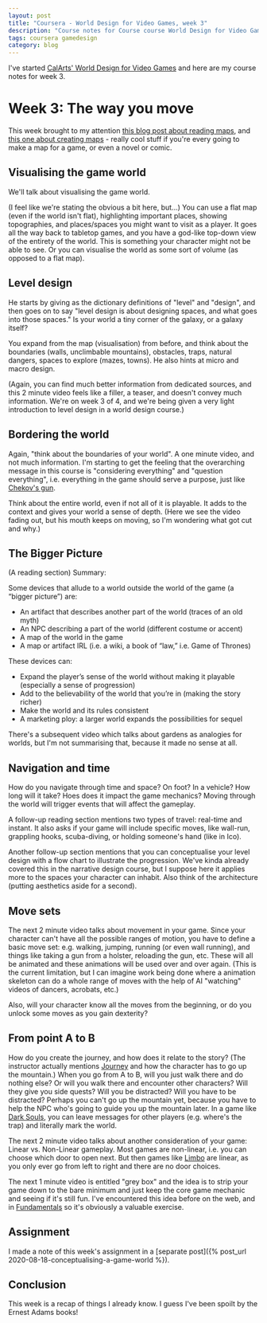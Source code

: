 ```yaml
---
layout: post
title: "Coursera - World Design for Video Games, week 3"
description: "Course notes for Course course World Design for Video Games, week 3"
tags: coursera gamedesign
category: blog
---
```


I've started [CalArts' World Design for Video Games](https://www.coursera.org/learn/video-game-world) and here are my course notes for week 3.

# Week 3: The way you move

This week brought to my attention [this blog post about reading maps](http://www.nicholastam.ca/2011/04/18/here-be-cartographers-reading-the-fantasy-map/), and [this one about creating maps](http://www.fantasticmaps.com/) - really cool stuff if you're every going to make a map for a game, or even a novel or comic.


## Visualising the game world

We'll talk about visualising the game world.

(I feel like we're stating the obvious a bit here, but...) You can use a flat map (even if the world isn't flat), highlighting important places, showing topographies, and places/spaces you might want to visit as a player. It goes all the way back to tabletop games, and you have a god-like top-down view of the entirety of the world. This is something your character might not be able to see. Or you can visualise the world as some sort of volume (as opposed to a flat map).


## Level design

He starts by giving as the dictionary definitions of "level" and "design", and then goes on to say "level design is about designing spaces, and what goes into those spaces." Is your world a tiny corner of the galaxy, or a galaxy itself?

You expand from the map (visualisation) from before, and think about the boundaries (walls, unclimbable mountains), obstacles, traps, natural dangers, spaces to explore (mazes, towns). He also hints at micro and macro design.

(Again, you can find much better information from dedicated sources, and this 2 minute video feels like a filler, a teaser, and doesn't convey much information. We're on week 3 of 4, and we're being given a very light introduction to level design in a world design course.)

## Bordering the world

Again, "think about the boundaries of your world". A one minute video, and not much information. I'm starting to get the feeling that the overarching message in this course is "considering everything" and "question everything", i.e. everything in the game should serve a purpose, just like [Chekov's gun](https://en.wikipedia.org/wiki/Chekhov%27s_gun).

Think about the entire world, even if not all of it is playable. It adds to the context and gives your world a sense of depth.
(Here we see the video fading out, but his mouth keeps on moving, so I'm wondering what got cut and why.)

## The Bigger Picture

(A reading section) Summary:

Some devices that allude to a world outside the world of the game (a “bigger picture”) are:

- An artifact that describes another part of the world (traces of an old myth)
- An NPC describing a part of the world (different costume or accent)
- A map of the world in the game
- A map or artifact IRL (i.e. a wiki, a book of “law,” i.e. Game of Thrones)

These devices can:

- Expand the player’s sense of the world without making it playable (especially a sense of progression)
- Add to the believability of the world that you’re in (making the story richer)
- Make the world and its rules consistent
- A marketing ploy: a larger world expands the possibilities for sequel

There's a subsequent video which talks about gardens as analogies for worlds, but I'm not summarising that, because it made no sense at all.

## Navigation and time

How do you navigate through time and space? On foot? In a vehicle? How long will it take? Hoes does it impact the game mechanics? Moving through the world will trigger events that will affect the gameplay.

A follow-up reading section mentions two types of travel: real-time and instant. It also asks if your game will include specific moves, like wall-run, grappling hooks, scuba-diving, or holding someone's hand (like in Ico).

Another follow-up section mentions that you can conceptualise your level design with a flow chart to illustrate the progression. We've kinda already covered this in the narrative design course, but I suppose here it applies more to the spaces your character can inhabit. Also think of the architecture (putting aesthetics aside for a second).

## Move sets

The next 2 minute video talks about movement in your game. Since your character can't have all the possible ranges of motion, you have to define a basic move set: e.g. walking, jumping, running (or even wall running), and things like taking a gun from a holster, reloading the gun, etc. These will all be animated and these animations will be used over and over again. (This is the current limitation, but I can imagine work being done where a animation skeleton can do a whole range of moves with the help of AI "watching" videos of dancers, acrobats, etc.)

Also, will your character know all the moves from the beginning, or do you unlock some moves as you gain dexterity?

## From point A to B

How do you create the journey, and how does it relate to the story? (The instructor actually mentions [Journey](https://en.wikipedia.org/wiki/Journey_(2012_video_game)) and how the character has to go up the mountain.) When you go from A to B, will you just walk there and do nothing else? Or will you walk there and encounter other characters? Will they give you side quests? Will you be distracted? Will you have to be distracted? Perhaps you can't go up the mountain yet, because you have to help the NPC who's going to guide you up the mountain later. In a game like [Dark Souls](https://en.wikipedia.org/wiki/Dark_Souls), you can leave messages for other players (e.g. where's the trap) and literally mark the world.

The next 2 minute video talks about another consideration of your game: Linear vs. Non-Linear gameplay. Most games are non-linear, i.e. you can choose which door to open next. But then games like [Limbo](https://en.wikipedia.org/wiki/Limbo_(video_game)) are linear, as you only ever go from left to right and there are no door choices.

The next 1 minute video is entitled "grey box" and the idea is to strip your game down to the bare minimum and just keep the core game mechanic and seeing if it's still fun. I've encountered this idea before on the web, and in [Fundamentals](https://www.oreilly.com/library/view/fundamentals-of-game/9780133435726/) so it's obviously a valuable exercise.

## Assignment

I made a note of this week's assignment in a [separate post]({% post_url 2020-08-18-conceptualising-a-game-world %}).

## Conclusion

This week is a recap of things I already know. I guess I've been spoilt by the Ernest Adams books!